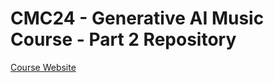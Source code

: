 # CMC24 - Generative AI Music Course - Part 2 Repository

[Course Website](https://smc24-musicgen.github.io/)